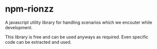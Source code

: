 # npm-rionzz

A javascript utility library for handling scenarios which we encouter while development.

This library is free and can be used anyways as required.
Even specific code can be extracted and used.